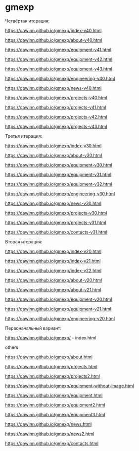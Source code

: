 # gmexp

Четвёртая итерация:

https://dawinn.github.io/gmexp/index-v40.html

https://dawinn.github.io/gmexp/about-v40.html

https://dawinn.github.io/gmexp/equipment-v41.html

https://dawinn.github.io/gmexp/equipment-v42.html

https://dawinn.github.io/gmexp/equipment-v43.html

https://dawinn.github.io/gmexp/engineering-v40.html

https://dawinn.github.io/gmexp/news-v40.html

https://dawinn.github.io/gmexp/projects-v40.html

https://dawinn.github.io/gmexp/projects-v41.html

https://dawinn.github.io/gmexp/projects-v42.html

https://dawinn.github.io/gmexp/projects-v43.html


Третья итерация:

https://dawinn.github.io/gmexp/index-v30.html

https://dawinn.github.io/gmexp/about-v30.html

https://dawinn.github.io/gmexp/equipment-v30.html

https://dawinn.github.io/gmexp/equipment-v31.html

https://dawinn.github.io/gmexp/equipment-v32.html

https://dawinn.github.io/gmexp/engineering-v30.html

https://dawinn.github.io/gmexp/news-v30.html

https://dawinn.github.io/gmexp/projects-v30.html

https://dawinn.github.io/gmexp/projects-v31.html

https://dawinn.github.io/gmexp/contacts-v31.html


Вторая итерация:

https://dawinn.github.io/gmexp/index-v20.html

https://dawinn.github.io/gmexp/index-v21.html

https://dawinn.github.io/gmexp/index-v22.html

https://dawinn.github.io/gmexp/about-v20.html

https://dawinn.github.io/gmexp/about-v21.html

https://dawinn.github.io/gmexp/equipment-v20.html

https://dawinn.github.io/gmexp/equipment-v21.html

https://dawinn.github.io/gmexp/engineering-v20.html


Первоначальный вариант:

https://dawinn.github.io/gmexp/ - index.html


others

https://dawinn.github.io/gmexp/about.html

https://dawinn.github.io/gmexp/projects.html

https://dawinn.github.io/gmexp/projects2.html

https://dawinn.github.io/gmexp/equipment-without-image.html

https://dawinn.github.io/gmexp/equipment.html

https://dawinn.github.io/gmexp/equipment2.html

https://dawinn.github.io/gmexp/equipment3.html

https://dawinn.github.io/gmexp/news.html

https://dawinn.github.io/gmexp/news2.html

https://dawinn.github.io/gmexp/contacts.html
